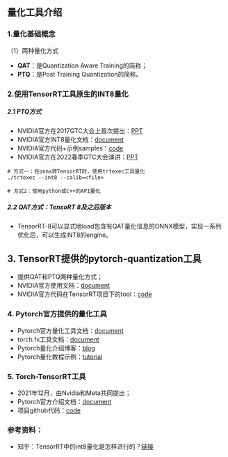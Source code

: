 ## 量化工具介绍
### 1.量化基础概念
（1）两种量化方式
+ **QAT**：是Quantization Aware Training的简称；  
+ **PTQ**：是Post Training Quantization的简称。


### 2.使用TensorRT工具原生的INT8量化
##### 2.1 PTQ方式
+ NVIDIA官方在2017GTC大会上首次提出：[PPT](https://on-demand.gputechconf.com/gtc/2017/presentation/s7310-8-bit-inference-with-tensorrt.pdf)
+ NVIDIA官方INT8量化文档：[document](https://docs.nvidia.com/deeplearning/tensorrt/developer-guide/index.html#working-with-int8)
+ NVIDIA官方代码+示例samples：[code](https://github.com/NVIDIA/TensorRT/tree/master/samples)
+ NVIDIA官方在2022春季GTC大会演讲：[PPT](https://www.nvidia.com/en-us/on-demand/session/gtcspring22-s41440/)

```shell
# 方式一：在onnx转TensorRT时，使用trtexec工具量化
./trtexec --int8 --calib=<file>

# 方式2：使用python或C++的API量化
```

##### 2.2 QAT方式：TensoRT 8及之后版本
+ TensorRT-8可以显式地load包含有QAT量化信息的ONNX模型，实现一系列优化后，可以生成INT8的engine。


## 3. TensorRT提供的pytorch-quantization工具
+ 提供QAT和PTQ两种量化方式；
+ NVIDIA官方使用文档：[document](https://docs.nvidia.com/deeplearning/tensorrt/pytorch-quantization-toolkit/docs/userguide.html)
+ NVIDIA官方代码在TensorRT项目下的tool：[code](https://github.com/NVIDIA/TensorRT/tree/master/tools/pytorch-quantization)


### 4. Pytorch官方提供的量化工具
+ Pytorch官方量化工具文档：[document](https://pytorch.org/docs/stable/quantization.html)
+ torch.fx工具文档：[document](https://pytorch.org/docs/stable/fx.html)
+ Pytorch量化介绍博客：[blog](https://pytorch.org/blog/introduction-to-quantization-on-pytorch/)
+ Pytorch量化教程示例：[tutorial](https://pytorch.org/tutorials/recipes/quantization.html)


### 5. Torch-TensorRT工具
+ 2021年12月，由Nvidia和Meta共同提出；
+ Pytorch官方介绍文档：[document](https://pytorch.org/TensorRT/)
+ 项目github代码：[code](https://github.com/pytorch/TensorRT)


### 参考资料：
+ 知乎：TensorRT中的int8量化是怎样进行的？[链接](https://www.zhihu.com/question/421743958/answer/2428148997)
